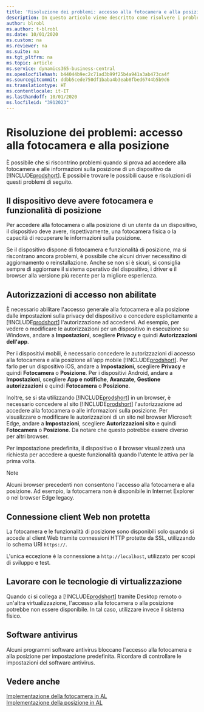 ```yaml
---
title: 'Risoluzione dei problemi: accesso alla fotocamera e alla posizione'
description: In questo articolo viene descritto come risolvere i problemi relativi all'accesso alle informazioni sulla fotocamera e sulla posizione in Business Central.
author: blrobl
ms.author: t-blrobl
ms.date: 10/01/2020
ms.custom: na
ms.reviewer: na
ms.suite: na
ms.tgt_pltfrm: na
ms.topic: article
ms.service: dynamics365-business-central
ms.openlocfilehash: b44044b9ec2c71ad3b99f25b4a941a3ab473ca4f
ms.sourcegitcommit: ddbb5cede750df1baba4b3eab8fbed6744b5b9d6
ms.translationtype: HT
ms.contentlocale: it-IT
ms.lasthandoff: 10/01/2020
ms.locfileid: "3912023"
---
```

# <a name="troubleshooting-accessing-camera-and-location"></a>Risoluzione dei problemi: accesso alla fotocamera e alla posizione

È possibile che si riscontrino problemi quando si prova ad accedere alla fotocamera e alle informazioni sulla posizione di un dispositivo da [!INCLUDE[prodshort](includes/prodshort.md)]. È possibile trovare le possibili cause e risoluzioni di questi problemi di seguito.

## <a name="device-must-have-camera-and-location-capabilities"></a>Il dispositivo deve avere fotocamera e funzionalità di posizione

Per accedere alla fotocamera o alla posizione di un utente da un dispositivo, il dispositivo deve avere, rispettivamente, una fotocamera fisica o la capacità di recuperare le informazioni sulla posizione.

Se il dispositivo dispone di fotocamera e funzionalità di posizione, ma si riscontrano ancora problemi, è possibile che alcuni driver necessitino di aggiornamento o reinstallazione. Anche se non si è sicuri, si consiglia sempre di aggiornare il sistema operativo del dispositivo, i driver e il browser alla versione più recente per la migliore esperienza.

## <a name="access-permissions-not-enabled"></a>Autorizzazioni di accesso non abilitate

È necessario abilitare l'accesso generale alla fotocamera e alla posizione dalle impostazioni sulla privacy del dispositivo e concedere esplicitamente a [!INCLUDE[prodshort](includes/prodshort.md)] l'autorizzazione ad accedervi. Ad esempio, per vedere o modificare le autorizzazioni per un dispositivo in esecuzione su Windows, andare a **Impostazioni**, scegliere **Privacy** e quindi **Autorizzazioni dell'app**. 

Per i dispositivi mobili, è necessario concedere le autorizzazioni di accesso alla fotocamera e alla posizione all'app mobile [!INCLUDE[prodshort](includes/prodshort.md)]. Per farlo per un dispositivo iOS, andare a **Impostazioni**, scegliere **Privacy** e quindi **Fotocamera** o **Posizione**. Per i dispositivi Android, andare a **Impostazioni**, scegliere **App e notifiche**, **Avanzate**, **Gestione autorizzazioni** e quindi **Fotocamera** o **Posizione**.

Inoltre, se si sta utilizzando [!INCLUDE[prodshort](includes/prodshort.md)] in un browser, è necessario concedere al sito [!INCLUDE[prodshort](includes/prodshort.md)] l'autorizzazione ad accedere alla fotocamera o alle informazioni sulla posizione. Per visualizzare o modificare le autorizzazioni di un sito nel browser Microsoft Edge, andare a **Impostazioni**, scegliere **Autorizzazioni sito** e quindi **Fotocamera** o **Posizione**. Da notare che questo potrebbe essere diverso per altri browser.

Per impostazione predefinita, il dispositivo o il browser visualizzerà una richiesta per accedere a queste funzionalità quando l'utente le attiva per la prima volta.

> [!NOTE]  
> Alcuni browser precedenti non consentono l'accesso alla fotocamera e alla posizione. Ad esempio, la fotocamera non è disponibile in Internet Explorer o nel browser Edge legacy.

## <a name="web-client-connection-not-secure"></a>Connessione client Web non protetta

La fotocamera e le funzionalità di posizione sono disponibili solo quando si accede al client Web tramite connessioni HTTP protette da SSL, utilizzando lo schema URI `https://`. 

L'unica eccezione è la connessione a `http://localhost`, utilizzato per scopi di sviluppo e test.


## <a name="working-with-virtualization-technologies"></a>Lavorare con le tecnologie di virtualizzazione

Quando ci si collega a [!INCLUDE[prodshort](includes/prodshort.md)] tramite Desktop remoto o un'altra virtualizzazione, l'accesso alla fotocamera o alla posizione potrebbe non essere disponibile. In tal caso, utilizzare invece il sistema fisico.

## <a name="antivirus-software"></a>Software antivirus
Alcuni programmi software antivirus bloccano l'accesso alla fotocamera e alla posizione per impostazione predefinita. Ricordare di controllare le impostazioni del software antivirus.

## <a name="see-also"></a>Vedere anche
[Implementazione della fotocamera in AL](/dynamics365/business-central/dev-itpro/developer/devenv-implement-camera-al)  
[Implementazione della posizione in AL](/dynamics365/business-central/dev-itpro/developer/devenv-implement-location-al)
